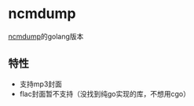 # ncmdump

[ncmdump](https://github.com/anonymous5l/ncmdump)的golang版本

## 特性

- 支持mp3封面
- flac封面暂不支持（没找到纯go实现的库，不想用cgo）